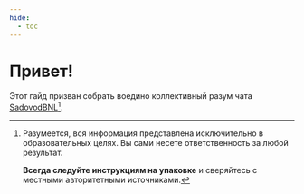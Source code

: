 ```yaml
---
hide:
  - toc
---
```


# Привет!

Этот гайд призван собрать воедино коллективный разум чата [SadovodBNL](https://t.me/gardening_benelux)[^1].

[^1]:
    Разумеется, вся информация представлена исключительно в образовательных целях. Вы сами несете ответственность за любой результат.
    
    **Всегда следуйте инструкциям на упаковке** и сверяйтесь с местными авторитетными источниками.

[^2]: [Лох бывает принципиально 2 видов](https://t.me/gardening_benelux/19470)
